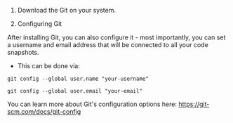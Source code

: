 1. Download the Git on your system.


2. Configuring Git

After installing Git, you can also configure it - most importantly, you can set a username and email address that will be connected to all your code snapshots.

- This can be done via:

```
git config --global user.name "your-username"

git config --global user.email "your-email"
```

You can learn more about Git's configuration options here: https://git-scm.com/docs/git-config
